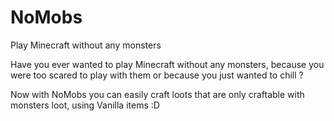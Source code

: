 # NoMobs
Play Minecraft without any monsters

Have you ever wanted to play Minecraft without any monsters, because you were too scared to play with them or because you just wanted to chill ?

Now with NoMobs you can easily craft loots that are only craftable with monsters loot, using Vanilla items :D
